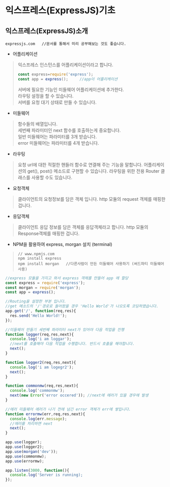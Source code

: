 # 익스프레스(ExpressJS)기초

## 익스프레스(ExpressJS)소개  
```
expressjs.com   //문서를 통해서 미리 공부해보는 것도 좋습니다.
```
+ 어플리케이션   
> 익스프레스 인스턴스를 어플리케이션이라고 합니다.
> ```javascript
> const express=require('express');
> const app = express();     //app이 어플리케이션
> ```
> 서버에 필요한 기능인 미들웨어 어플리케이션에 추가한다.   
> 라우팅 설정을 할 수 있습니다.   
> 서버를 요청 대기 상태로 만들 수 있습니다.     

+ 미들웨어   
> 함수들의 배열입니다.   
> 세번째 파라미터인 next 함수를 호출하는게 중요합니다.   
> 일반 미들웨어는 파라미터를 3개 받습니다.   
> error 미들웨어는 파라미터를 4개 받습니다.

+ 라우팅   
> 요청 url에 대한 적절한 핸들러 함수로 연결해 주는 기능을 말합니다.
> 어플리케이션의 get(), post() 메소드로 구현할 수 있습니다.
> 라우팅을 위한 전용 Router 클래스를 사용할 수도 있습니다.

+ 요청객체 
> 클라이언트의 요청정보를 담은 객체 입니다.
> http 모듈의 request 객체를 매핑한 겁니다.

+ 응답객체   
> 클라이언트 응답 정보를 담은 객체를 응답객체라고 합니다.
> http 모듈의 Response객체를 매핑한 겁니다.

+ NPM을 활용하여 express, morgan 설치 (terminal)
>```
>// www.npmjs.com
>npm install express
>npm install morgan   //다른사람이 만든 미들웨어 사용하기 (써드파티 미들웨어 사용)
>```

```javascript
//express 모듈을 가지고 와서 express 객체를 만들어 app 에 할당
const express = require('express');
const morgan = require('morgan');
const app = express();

//Routing을 설정한 부분 입니다.
//get 메소드의 '/'경로로 들어왔을 경우 'Hello World'가 나오도록 코딩하였습니다. 
app.get('/', function(req,res){
  res.send('Hello World!');
});

//미들웨어 만들기 세번째 파라미터 next가 있어야 다음 작업을 진행
function logger(req,res,next){
  console.log('i am loggar');
  //next를 호출해야 다음 작업을 수행합니다. 반드시 호출을 해야합니다.
  next();
}

function logger2(req,res,next){
  console.log('i am logegr2');
  next();
}

function commonmw(req,res,next){
  console.log('commonmw');
  next(new Error('error occered')); //next에 에러가 있을 경우에 발생
}

//에러 미들웨어 에러가 나기 전에 넘긴 error 객체가 err에 쌓입니다.
function errormw(err,req,res,next){
  console.log(err.message);
  //에러를 처리하면 next
  next();
}

app.use(logger);
app.use(logger2);
app.use(morgan('dev'));
app.use(commonmw);
app.use(errormw);

app.listen(3000, function(){
  console.log('Server is running);
});
```
